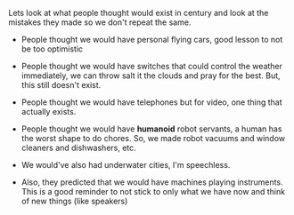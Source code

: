 Lets look at what people thought would exist in century and look at the mistakes they made so we don't repeat the same.

 - People thought we would have personal flying cars, good lesson to not be too optimistic

 - People thought we would have switches that could control the weather immediately, we can throw salt it the clouds and pray for the best. But, this still doesn't exist.

 - People thought we would have telephones but for video, one thing that actually exists.

 - People thought we would have **humanoid** robot servants, a human has the worst shape to do chores. So, we made robot vacuums and window cleaners and dishwashers, etc.

 - We would've also had underwater cities, I'm speechless.

 - Also, they predicted that we would have machines playing instruments. This is a good reminder to not stick to only what we have now and think of new things (like speakers)